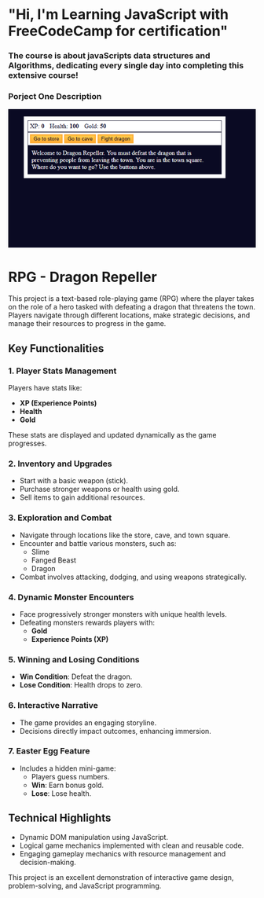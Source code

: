 # "Hi, I'm Learning JavaScript with FreeCodeCamp for certification"

### The course is about javaScripts data structures and Algorithms, dedicating every single day into completing this extensive course!

### Porject One Description 
<img src= "project-images/project1.png" alt = "image of project 1 sapshot"/>

# RPG - Dragon Repeller

This project is a text-based role-playing game (RPG) where the player takes on the role of a hero tasked with defeating a dragon that threatens the town. Players navigate through different locations, make strategic decisions, and manage their resources to progress in the game.

## Key Functionalities

### 1. Player Stats Management
Players have stats like:
- **XP (Experience Points)**
- **Health**
- **Gold**

These stats are displayed and updated dynamically as the game progresses.

### 2. Inventory and Upgrades
- Start with a basic weapon (stick).
- Purchase stronger weapons or health using gold.
- Sell items to gain additional resources.

### 3. Exploration and Combat
- Navigate through locations like the store, cave, and town square.
- Encounter and battle various monsters, such as:
  - Slime
  - Fanged Beast
  - Dragon
- Combat involves attacking, dodging, and using weapons strategically.

### 4. Dynamic Monster Encounters
- Face progressively stronger monsters with unique health levels.
- Defeating monsters rewards players with:
  - **Gold**
  - **Experience Points (XP)**

### 5. Winning and Losing Conditions
- **Win Condition**: Defeat the dragon.
- **Lose Condition**: Health drops to zero.

### 6. Interactive Narrative
- The game provides an engaging storyline.
- Decisions directly impact outcomes, enhancing immersion.

### 7. Easter Egg Feature
- Includes a hidden mini-game:
  - Players guess numbers.
  - **Win**: Earn bonus gold.
  - **Lose**: Lose health.

## Technical Highlights
- Dynamic DOM manipulation using JavaScript.
- Logical game mechanics implemented with clean and reusable code.
- Engaging gameplay mechanics with resource management and decision-making.

This project is an excellent demonstration of interactive game design, problem-solving, and JavaScript programming.
